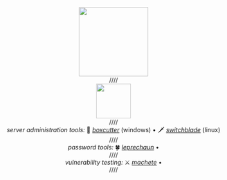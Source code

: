 <div align="center">
  <img height="160" src="https://github.com/RabbitAtHope/RabbitAtHope/assets/159293241/009c0aab-1dd6-4ce8-aa6c-d25310a81aac">
</div>

<div align="center">////</div>

<div align="center">
  <img height="80" src="https://github.com/RabbitAtHope/RabbitAtHope/assets/159293241/cfb4154e-1a94-49d3-adba-a0a1f7caa5bb">
</div>

<div align="center">
  <div>////</div>
  <div><i>server administration tools:</i> 🔪 <a href="https://github.com/RabbitAtHope/Boxcutter"><i>boxcutter</i></a> (windows) • 🗡️ <a href="https://github.com/RabbitAtHope/Switchblade"><i>switchblade</i></a> (linux) </div>
  <div>////</div>
  <div><i>password tools:</i> 🍀 <a href="https://github.com/RabbitAtHope/Leprechaun"><i>leprechaun</i></a> •</div>
  <div>////</div>
  <div><i>vulnerability testing:</i> ⚔️ <a href="https://github.com/RabbitAtHope/Machete"><i>machete</i></a> •</div>
  <div>////</div>
</div>

<!--a href="https://github.com/RabbitAtHope/repo" ><img align="center" src="https://github-readme-stats.vercel.app/api/pin/?username=RabbitAtHope&repo=repo&theme=radical"></a>-->
